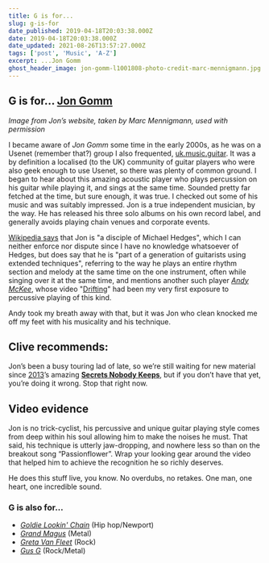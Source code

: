 ```yaml
---
title: G is for...
slug: g-is-for
date_published: 2019-04-18T20:03:38.000Z
date: 2019-04-18T20:03:38.000Z
date_updated: 2021-08-26T13:57:27.000Z
tags: ['post', 'Music', 'A-Z']
excerpt: ...Jon Gomm
ghost_header_image: jon-gomm-l1001808-photo-credit-marc-mennigmann.jpg
---
```


## G is for… [Jon Gomm](https://www.jongomm.com/)

*Image from Jon’s website, taken by Marc Mennigmann, used with permission*

I became aware of *Jon Gomm* some time in the early 2000s, as he was on a Usenet (remember that?) group I also frequented, [uk.music.guitar](https://www.usenet.org.uk/uk.music.guitar.html). It was a by definition a localised (to the UK) community of guitar players who were also geek enough to use Usenet, so there was plenty of common ground. I began to hear about this amazing acoustic player who plays percussion on his guitar while playing it, and sings at the same time. Sounded pretty far fetched at the time, but sure enough, it was true. I checked out some of his music and was suitably impressed. Jon is a true independent musician, by the way. He has released his three solo albums on his own record label, and generally avoids playing chain venues and corporate events.

[Wikipedia says](https://en.wikipedia.org/wiki/Jon_Gomm) that Jon is "a disciple of Michael Hedges", which I can neither enforce nor dispute since I have no knowledge whatsoever of Hedges, but does say that he is "part of a generation of guitarists using extended techniques", referring to the way he plays an entire rhythm section and melody at the same time on the one instrument, often while singing over it at the same time, and mentions another such player *[Andy McKee](https://en.wikipedia.org/wiki/Andy_McKee)*, whose video "[Drifting](https://www.youtube.com/watch?v=Ddn4MGaS3N4)" had been my very first exposure to percussive playing of this kind.

Andy took my breath away with that, but it was Jon who clean knocked me off my feet with his musicality and his technique.

## Clive recommends:

Jon’s been a busy touring lad of late, so we’re still waiting for new material since [2013](/clives-album-of-the-year-2013/)’s amazing **[Secrets Nobody Keeps](https://www.jongomm.com/cds-autographed-cds)**, but if you don’t have that yet, you’re doing it wrong. Stop that right now.

## Video evidence

Jon is no trick-cyclist, his percussive and unique guitar playing style comes from deep within his soul allowing him to make the noises he must. That said, his technique is utterly jaw-dropping, and nowhere less so than on the breakout song “Passionflower”. Wrap your looking gear around the video that helped him to achieve the recognition he so richly deserves.

He does this stuff live, you know. No overdubs, no retakes. One man, one heart, one incredible sound.

### G is also for…

- *[Goldie Lookin' Chain](https://en.wikipedia.org/wiki/Goldie_Lookin_Chain)* (Hip hop/Newport)
- *[Grand Magus](https://en.wikipedia.org/wiki/Grand_Magus)* (Metal)
- *[Greta Van Fleet](https://en.wikipedia.org/wiki/Greta_Van_Fleet)* (Rock)
- *[Gus G](https://en.wikipedia.org/wiki/Gus_G)* (Rock/Metal)
